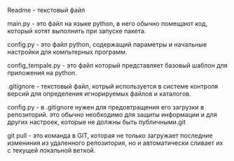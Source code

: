 Readme - текстовый файл

main.py - это файл на языке python, в него обычно помещают код, который хотят выполнить при запуске пакета.

config.py - это файл python, содержащий параметры и начальные настройки для компьтерных программ.

config_tempale.py - это файл который представляет базовый шаблон для приложения на python.

.gitignore - текстовый файл, котрый используется в системе контроля версий для определения игнорируемых файлов и каталогов.

config.py - в .gitignore нужен для предовтращения  его загрузки в репозиторий. это обычно необходимо для защиты информации и для других настроек, которые не должны быть публичными.git 

git pull -  это команда в GIT, которая не только загружает последние измениния из удаленного репозитория, но и автоматически сливает их с текущей локальной веткой.
